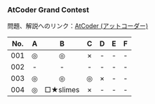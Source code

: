 ### AtCoder Grand Contest

問題、解説へのリンク：[AtCoder (アットコーダー)](http://new.atcoder.jp/)

| No. | A |B |C |D |E |F |
|:---:|:-:|:-:|:-:|:-:|:-:|:-:|
| 001 |◎|◎|×|- |- |- |
| 002 |- |- |- |- |- |- |
| 003 |◎|◎|◎|×|- |- |
| 004 |◎|□★slimes|×|- |- |- |
